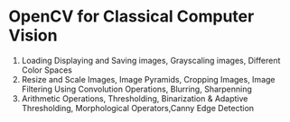 # OpenCV for Classical Computer Vision
1. Loading Displaying and Saving images, Grayscaling images, Different Color Spaces
2. Resize and Scale Images, Image Pyramids, Cropping Images, Image Filtering Using Convolution Operations, Blurring, Sharpenning
3. Arithmetic Operations, Thresholding, Binarization & Adaptive Thresholding, Morphological Operators,Canny Edge Detection
